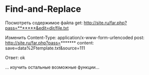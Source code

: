 # Find-and-Replace

Посмотреть содержимое файла
get: http://site.ru/far.php?pass=*******&edit=dir/file.txt

Изменить
Content-Type: application/x-www-form-urlencoded
post: http://site.ru/far.php?pass=*******
content: save=data%2Ftemplate.txt&source=111

Ответ: ok

... изучить остальные возможные функции...
